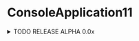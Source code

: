 # ConsoleApplication11
<details><summary>TODO RELEASE ALPHA 0.0x</summary>
<p>

- [ ] ASSEMBLY:     add some operators and loops
- [x] DATABASE:     database sample connected and tested
- [ ] DATABASE:     design first RDBTest 
- [ ] DICTIONARY:   <del>complete symbols table for dictionary</del>
- [x] DICTIONARY:   improved string processing to send input translation
- [ ] FILESYSTEM:   environment monitor and filesystem hilevel control [OPTIONAL]
- [ ] FILESYSTEM:   enable sub-directoring
- [x] GUI:          framework connected
- [ ] GUI:          first interface for wrap the program and manage local version
- [x] INPUT:        insertion improved
- [ ] KERNEL:       map direct commands by keyboard https://learn.microsoft.com/en-us/windows/win32/inputdev/virtual-key-codes
- [x] machine_view: start sampling for conditional programming
- [x] machine_view: added method for handle windows frame to cv::Mat
- [x] machine_view: added method for create and display histograms
- [x] machine_view: added main method for parse frames, find matches, evaluate histograms
- [x] machine_view: added bootstrap
- [ ] UIX:          batch execution of scripts
- [ ] UIX:          edit existing file feature
- [ ] VOCAL RECOG:  start sampling [OPTIONAL]
</p>
</details>
